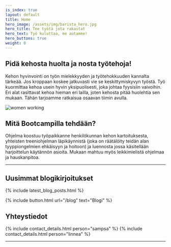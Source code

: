 ```yaml
---
is_index: true
layout: default
title: Home
hero_image: /assets/img/barista_hero.jpg
hero_title: Tee työtä jota rakastat
hero_text: Työ kuluttaa, me autamme!
hero_buttons: true
weight: 0
---
```


## Pidä kehosta huolta ja nosta työtehoja!
Kehon hyvinvointi on työn mielekkyyden ja työtehokkuuden kannalta tärkeää. Jos kroppaan koskee jatkuvasti vie se keskittymiskyvyn työstä. Työ kuormittaa kehoa usein hyvin yksipuolisesti, joka johtaa fyysisiin vaivoihin. Eri alat rasittavat kehoa hieman eri lailla, joten kehosta pitää huolehtia sen mukaan. Tähän tarjoamme ratkaisua osaavan tiimin avulla.

<img src="../media/businesswomen.jpg" alt="women working">

## Mitä Bootcampilla tehdään?
Ohjelma koostuu työpaikkanne henkilökunnan kehon kartoituksesta, yhteisten treeniohjelman läpikäynnistä (joka on räätälöity teidän alan tyyppiongelmien ehkäisyyn ja hoitoon) ja luennosta jossa käsitellään harjoittelun käytännön asioita. Mukaan mahtuu myös leikkimielistä ohjelmaa ja hauskanpitoa. 

---

## Uusimmat blogikirjoitukset

{% include latest_blog_posts.html %}

{% include button.html url="/blog" text="Blogi" %}



## Yhteystiedot

{% include contact_details.html person="sampsa" %}
{% include contact_details.html person="linnea" %}

---

